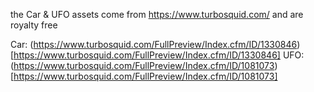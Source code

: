 the Car & UFO assets come from https://www.turbosquid.com/ and are royalty free

Car: (https://www.turbosquid.com/FullPreview/Index.cfm/ID/1330846)[https://www.turbosquid.com/FullPreview/Index.cfm/ID/1330846]
UFO: (https://www.turbosquid.com/FullPreview/Index.cfm/ID/1081073)[https://www.turbosquid.com/FullPreview/Index.cfm/ID/1081073]
